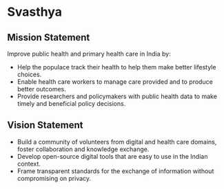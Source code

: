 # Svasthya

## Mission Statement

Improve public health and primary health care in India by:

* Help the populace track their health to help them make better lifestyle choices.
* Enable health care workers to manage care provided and to produce better outcomes. 
* Provide researchers and policymakers with public health data to make timely and beneficial policy decisions.

## Vision Statement 

* Build a community of volunteers from digital and health care domains, foster collaboration and knowledge exchange.
* Develop open-source digital tools that are easy to use in the Indian context. 
* Frame transparent standards for the exchange of information without compromising on privacy.